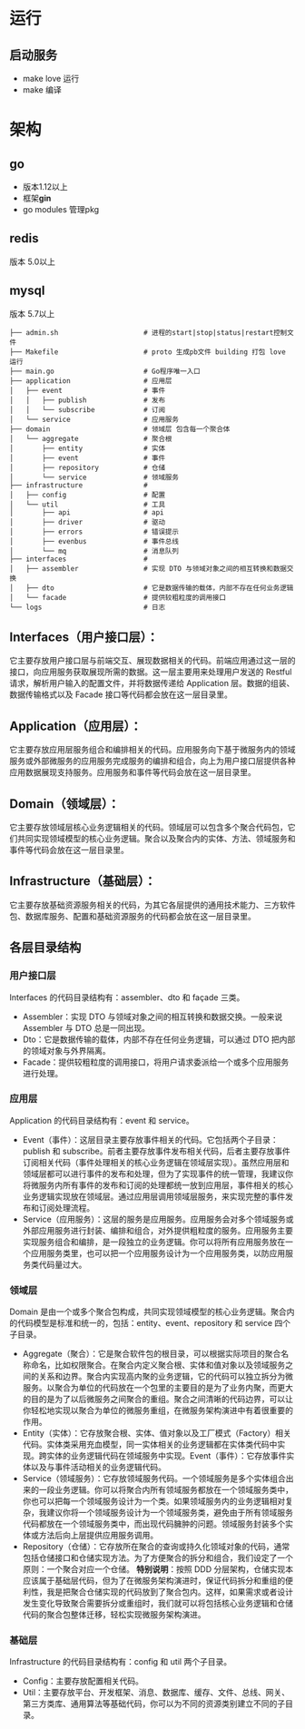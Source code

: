 # 运行
## 启动服务
* make love 运行
* make  编译

# 架构
## go
* 版本1.12以上
* 框架**gin**
* go modules 管理pkg

## redis
版本 5.0以上
## mysql
版本 5.7以上
```
├── admin.sh                     # 进程的start|stop|status|restart控制文件
├── Makefile                     # proto 生成pb文件 building 打包 love 运行
├── main.go                      # Go程序唯一入口
├── application                  # 应用层
│   ├── event                    # 事件
│   │   ├── publish              # 发布
│   │   └── subscribe            # 订阅
│   └── service                  # 应用服务
├── domain                       # 领域层 包含每一个聚合体
│   └── aggregate                # 聚合根
│       ├── entity               # 实体
│       ├── event                # 事件
│       ├── repository           # 仓储
│       └── service              # 领域服务
├── infrastructure               #  
│   ├── config                   # 配置
│   └── util                     # 工具
│       ├── api                  # api
│       ├── driver               # 驱动
│       ├── errors               # 错误提示
│       ├── evenbus              # 事件总线
│       └── mq                   # 消息队列
├── interfaces                   #
│   ├── assembler                # 实现 DTO 与领域对象之间的相互转换和数据交换
│   ├── dto                      # 它是数据传输的载体，内部不存在任何业务逻辑
│   └── facade                   # 提供较粗粒度的调用接口
└── logs                         # 日志
```  

## Interfaces（用户接口层）：
它主要存放用户接口层与前端交互、展现数据相关的代码。前端应用通过这一层的接口，向应用服务获取展现所需的数据。这一层主要用来处理用户发送的 Restful 请求，解析用户输入的配置文件，并将数据传递给 Application 层。数据的组装、数据传输格式以及 Facade 接口等代码都会放在这一层目录里。
## Application（应用层）：
它主要存放应用层服务组合和编排相关的代码。应用服务向下基于微服务内的领域服务或外部微服务的应用服务完成服务的编排和组合，向上为用户接口层提供各种应用数据展现支持服务。应用服务和事件等代码会放在这一层目录里。
## Domain（领域层）：
它主要存放领域层核心业务逻辑相关的代码。领域层可以包含多个聚合代码包，它们共同实现领域模型的核心业务逻辑。聚合以及聚合内的实体、方法、领域服务和事件等代码会放在这一层目录里。
## Infrastructure（基础层）：
它主要存放基础资源服务相关的代码，为其它各层提供的通用技术能力、三方软件包、数据库服务、配置和基础资源服务的代码都会放在这一层目录里。
## 各层目录结构
### 用户接口层
Interfaces 的代码目录结构有：assembler、dto 和 façade 三类。
* Assembler：实现 DTO 与领域对象之间的相互转换和数据交换。一般来说 Assembler 与 DTO 总是一同出现。
* Dto：它是数据传输的载体，内部不存在任何业务逻辑，可以通过 DTO 把内部的领域对象与外界隔离。
* Facade：提供较粗粒度的调用接口，将用户请求委派给一个或多个应用服务进行处理。

### 应用层
Application 的代码目录结构有：event 和 service。
* Event（事件）：这层目录主要存放事件相关的代码。它包括两个子目录：publish 和 subscribe。前者主要存放事件发布相关代码，后者主要存放事件订阅相关代码（事件处理相关的核心业务逻辑在领域层实现）。虽然应用层和领域层都可以进行事件的发布和处理，但为了实现事件的统一管理，我建议你将微服务内所有事件的发布和订阅的处理都统一放到应用层，事件相关的核心业务逻辑实现放在领域层。通过应用层调用领域层服务，来实现完整的事件发布和订阅处理流程。
* Service（应用服务）：这层的服务是应用服务。应用服务会对多个领域服务或外部应用服务进行封装、编排和组合，对外提供粗粒度的服务。应用服务主要实现服务组合和编排，是一段独立的业务逻辑。你可以将所有应用服务放在一个应用服务类里，也可以把一个应用服务设计为一个应用服务类，以防应用服务类代码量过大。

### 领域层
Domain 是由一个或多个聚合包构成，共同实现领域模型的核心业务逻辑。聚合内的代码模型是标准和统一的，包括：entity、event、repository 和 service 四个子目录。
* Aggregate（聚合）：它是聚合软件包的根目录，可以根据实际项目的聚合名称命名，比如权限聚合。在聚合内定义聚合根、实体和值对象以及领域服务之间的关系和边界。聚合内实现高内聚的业务逻辑，它的代码可以独立拆分为微服务。以聚合为单位的代码放在一个包里的主要目的是为了业务内聚，而更大的目的是为了以后微服务之间聚合的重组。聚合之间清晰的代码边界，可以让你轻松地实现以聚合为单位的微服务重组，在微服务架构演进中有着很重要的作用。
* Entity（实体）：它存放聚合根、实体、值对象以及工厂模式（Factory）相关代码。实体类采用充血模型，同一实体相关的业务逻辑都在实体类代码中实现。跨实体的业务逻辑代码在领域服务中实现。Event（事件）：它存放事件实体以及与事件活动相关的业务逻辑代码。
* Service（领域服务）：它存放领域服务代码。一个领域服务是多个实体组合出来的一段业务逻辑。你可以将聚合内所有领域服务都放在一个领域服务类中，你也可以把每一个领域服务设计为一个类。如果领域服务内的业务逻辑相对复杂，我建议你将一个领域服务设计为一个领域服务类，避免由于所有领域服务代码都放在一个领域服务类中，而出现代码臃肿的问题。领域服务封装多个实体或方法后向上层提供应用服务调用。
* Repository（仓储）：它存放所在聚合的查询或持久化领域对象的代码，通常包括仓储接口和仓储实现方法。为了方便聚合的拆分和组合，我们设定了一个原则：一个聚合对应一个仓储。
**特别说明**：按照 DDD 分层架构，仓储实现本应该属于基础层代码，但为了在微服务架构演进时，保证代码拆分和重组的便利性，我是把聚合仓储实现的代码放到了聚合包内。这样，如果需求或者设计发生变化导致聚合需要拆分或重组时，我们就可以将包括核心业务逻辑和仓储代码的聚合包整体迁移，轻松实现微服务架构演进。

### 基础层
Infrastructure 的代码目录结构有：config 和 util 两个子目录。
* Config：主要存放配置相关代码。
* Util：主要存放平台、开发框架、消息、数据库、缓存、文件、总线、网关、第三方类库、通用算法等基础代码，你可以为不同的资源类别建立不同的子目录。
